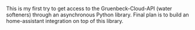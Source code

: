 This is my first try to get access to the Gruenbeck-Cloud-API (water softeners) through an asynchronous Python library. Final plan is to build an home-assistant integration on top of this library.
